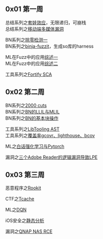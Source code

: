 ## 0x01 第一周  

总结系列之[套娃效应](./week01/2020.05.04.md)，无限递归，可崩栈  
总结系列之[移动端多媒体漏洞](./week01/2020.05.09.md)

BN系列之[除零检测一](./week01/2020.05.05.md)  
BN系列之[binja-fuzzit](./week01/2020.05.08.md)，生成so库的harness    

ML在Fuzz中的应用[综述一](./week01/2020.05.06.md)  
ML在Fuzz中的应用[综述二](./week01/2020.05.07.md)  

工具系列之[Fortify SCA](./week01/2020.05.08.md)   

## 0x02 第二周   

BN系列之[2000 cuts](./week02/2020.05.11.md)  
BN系列之[BN的LLIL与MLIL](./week02/2020.05.15.md)  
BN系列之[BN的基本块操作](./week02/2020.05.16.md)  

工具系列之[LibTooling AST](./week02/2020.05.12.md)   
工具系列之[覆盖率gcovr、lighthouse、bcov](./week02/2020.05.13.md)   

ML之[白话强化学习与Pytorch](./week02/2020.05.14.md)   

漏洞之[三个Adobe Reader的逻辑漏洞导致LPE](./week02/2020.05.16.md)   

## 0x03 第三周   

恶意程序之[Rookit](./week03/2020.05.18.md)  

CTF之[Tcache](./week03/2020.05.19.md)    

ML之[DQN](./week03/2020.05.20.md)  

iOS安全之[静态分析](./week03/2020.05.23.md)  

漏洞之[QNAP NAS RCE](./week03/2020.05.21.md)  


